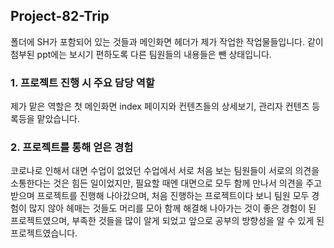 ## Project-82-Trip

폴더에 SH가 포함되어 있는 것들과 메인화면 헤더가 제가 작업한 작업물들입니다.
같이 첨부된 ppt에는 보시기 편하도록 다른 팀원들의 내용들은 뺀 상태입니다.

### 1. 프로젝트 진행 시 주요 담당 역할

제가 맡은 역할은 첫 메인화면 index 페이지와 컨텐츠들의 상세보기, 관리자 컨텐츠 등록등을 맡았습니다.

### 2. 프로젝트를 통해 얻은 경험

 코로나로 인해서 대면 수업이 없었던 수업에서 서로 처음 보는 팀원들이 서로의 의견을 소통한다는 것은 힘든 일이었지만, 필요할 때엔 대면으로 모두 함께 만나서 의견을 주고 받으며 프로젝트를 진행해 나아갔으며, 처음 진행하는 프로젝트이다 보니 팀원 모두 경험이 많지 않아 헤매는 것들도 머리를 모아 함께 해결해 나아가는 것이 좋은 경험이 된 프로젝트였으며, 부족한 것들을 많이 알게 되었고 앞으로 공부의 방향성을 알 수 있게 된 프로젝트였습니다.
